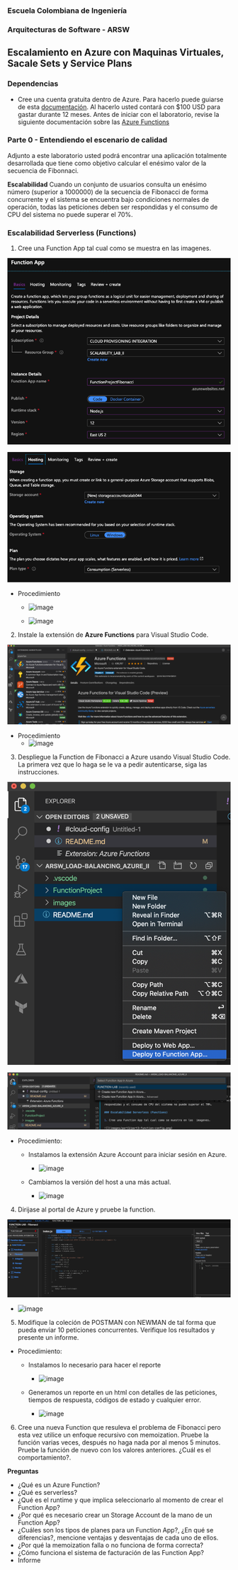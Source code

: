 ### Escuela Colombiana de Ingeniería
### Arquitecturas de Software - ARSW

## Escalamiento en Azure con Maquinas Virtuales, Sacale Sets y Service Plans

### Dependencias
* Cree una cuenta gratuita dentro de Azure. Para hacerlo puede guiarse de esta [documentación](https://azure.microsoft.com/es-es/free/students/). Al hacerlo usted contará con $100 USD para gastar durante 12 meses.
Antes de iniciar con el laboratorio, revise la siguiente documentación sobre las [Azure Functions](https://www.c-sharpcorner.com/article/an-overview-of-azure-functions/)

### Parte 0 - Entendiendo el escenario de calidad

Adjunto a este laboratorio usted podrá encontrar una aplicación totalmente desarrollada que tiene como objetivo calcular el enésimo valor de la secuencia de Fibonnaci.

**Escalabilidad**
Cuando un conjunto de usuarios consulta un enésimo número (superior a 1000000) de la secuencia de Fibonacci de forma concurrente y el sistema se encuentra bajo condiciones normales de operación, todas las peticiones deben ser respondidas y el consumo de CPU del sistema no puede superar el 70%.

### Escalabilidad Serverless (Functions)

1. Cree una Function App tal cual como se muestra en las  imagenes.

![](images/part3/part3-function-config.png)

![](images/part3/part3-function-configii.png)

  * Procedimiento
    
    * ![image](https://github.com/user-attachments/assets/8263a8e8-2342-4ce2-ada0-07429dc5c2c7)
   
    * ![image](https://github.com/user-attachments/assets/ec429663-d182-42db-b74c-92068d58fb95)

2. Instale la extensión de **Azure Functions** para Visual Studio Code.

![](images/part3/part3-install-extension.png)

  * Procedimiento
    * ![image](https://github.com/user-attachments/assets/f7ab34eb-413f-493b-9dd2-ab1d7ad83975)


3. Despliegue la Function de Fibonacci a Azure usando Visual Studio Code. La primera vez que lo haga se le va a pedir autenticarse, siga las instrucciones.

![](images/part3/part3-deploy-function-1.png)

![](images/part3/part3-deploy-function-2.png)

  * Procedimiento:
    * Instalamos la extensión Azure Account para iniciar sesión en Azure.
      * ![image](https://github.com/user-attachments/assets/752455d1-a9fe-4c8e-8a51-b80fd592f4ea)
        
    * Cambiamos la versión del host a una más actual.
      * ![image](https://github.com/user-attachments/assets/c26a8109-bb2f-4099-936f-4a7a52dd86c6)


4. Dirijase al portal de Azure y pruebe la function.

![](images/part3/part3-test-function.png)

  * ![image](https://github.com/user-attachments/assets/6131fae3-019e-4817-9017-c44745e9998f)

5. Modifique la coleción de POSTMAN con NEWMAN de tal forma que pueda enviar 10 peticiones concurrentes. Verifique los resultados y presente un informe.
  * Procedimiento:
    * Instalamos lo necesario para hacer el reporte
      * ![image](https://github.com/user-attachments/assets/f7862696-f4ec-4ce8-afbe-1dbf6dce972d)
        
    * Generamos un reporte en un html con detalles de las peticiones, tiempos de respuesta, códigos de estado y cualquier error.
      * ![image](https://github.com/user-attachments/assets/0e37b8d1-8a91-4429-be17-e83474eacfa1)


6. Cree una nueva Function que resuleva el problema de Fibonacci pero esta vez utilice un enfoque recursivo con memoization. Pruebe la función varias veces, después no haga nada por al menos 5 minutos. Pruebe la función de nuevo con los valores anteriores. ¿Cuál es el comportamiento?.

**Preguntas**

* ¿Qué es un Azure Function?
* ¿Qué es serverless?
* ¿Qué es el runtime y que implica seleccionarlo al momento de crear el Function App?
* ¿Por qué es necesario crear un Storage Account de la mano de un Function App?
* ¿Cuáles son los tipos de planes para un Function App?, ¿En qué se diferencias?, mencione ventajas y desventajas de cada uno de ellos.
* ¿Por qué la memoization falla o no funciona de forma correcta?
* ¿Cómo funciona el sistema de facturación de las Function App?
* Informe
